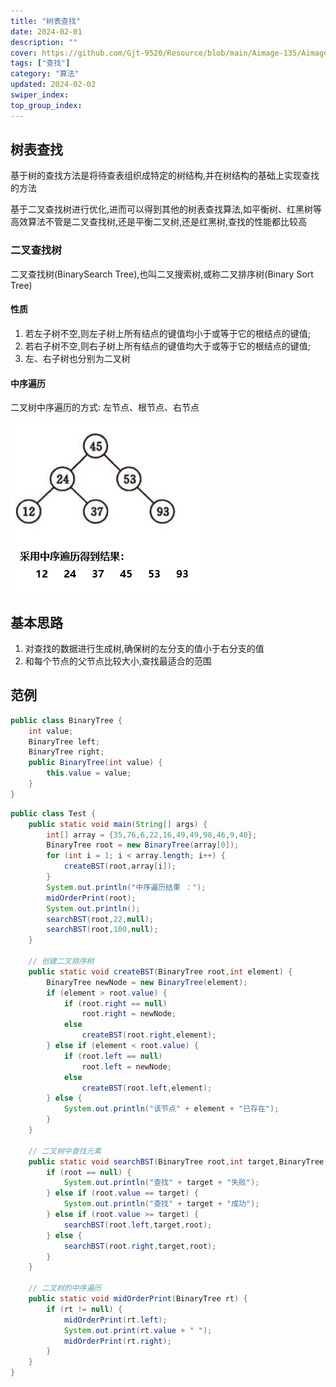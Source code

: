 ```yaml
---
title: "树表查找"
date: 2024-02-01
description: ""
cover: https://github.com/Gjt-9520/Resource/blob/main/Aimage-135/Aimage44.jpg?raw=true
tags: ["查找"]
category: "算法"
updated: 2024-02-02
swiper_index:
top_group_index:
---
```


## 树表查找

基于树的查找方法是将待查表组织成特定的树结构,并在树结构的基础上实现查找的方法

基于二叉查找树进行优化,进而可以得到其他的树表查找算法,如平衡树、红黑树等高效算法不管是二叉查找树,还是平衡二叉树,还是红黑树,查找的性能都比较高

### 二叉查找树

二叉查找树(BinarySearch Tree),也叫二叉搜索树,或称二叉排序树(Binary Sort Tree)

#### 性质

1. 若左子树不空,则左子树上所有结点的键值均小于或等于它的根结点的键值; 
2. 若右子树不空,则右子树上所有结点的键值均大于或等于它的根结点的键值; 
3. 左、右子树也分别为二叉树

#### 中序遍历

二叉树中序遍历的方式: 左节点、根节点、右节点

![​不同形态的二叉查找树](../images/不同形态的二叉查找树.png) 

## 基本思路

1. 对查找的数据进行生成树,确保树的左分支的值小于右分支的值
2. 和每个节点的父节点比较大小,查找最适合的范围

## 范例 

```java
public class BinaryTree {
    int value;
    BinaryTree left;
    BinaryTree right;
    public BinaryTree(int value) {
        this.value = value;
    }
}
```

```java
public class Test {
    public static void main(String[] args) {
        int[] array = {35,76,6,22,16,49,49,98,46,9,40};
        BinaryTree root = new BinaryTree(array[0]);
        for (int i = 1; i < array.length; i++) {
            createBST(root,array[i]);
        }
        System.out.println("中序遍历结果 ：");
        midOrderPrint(root);
        System.out.println();
        searchBST(root,22,null);
        searchBST(root,100,null);
    }

    // 创建二叉排序树
    public static void createBST(BinaryTree root,int element) {
        BinaryTree newNode = new BinaryTree(element);
        if (element > root.value) {
            if (root.right == null)
                root.right = newNode;
            else
                createBST(root.right,element);
        } else if (element < root.value) {
            if (root.left == null)
                root.left = newNode;
            else
                createBST(root.left,element);
        } else {
            System.out.println("该节点" + element + "已存在");
        }
    }

    // 二叉树中查找元素
    public static void searchBST(BinaryTree root,int target,BinaryTree p) {
        if (root == null) {
            System.out.println("查找" + target + "失败");
        } else if (root.value == target) {
            System.out.println("查找" + target + "成功");
        } else if (root.value >= target) {
            searchBST(root.left,target,root);
        } else {
            searchBST(root.right,target,root);
        }
    }

    // 二叉树的中序遍历
    public static void midOrderPrint(BinaryTree rt) {
        if (rt != null) {
            midOrderPrint(rt.left);
            System.out.print(rt.value + " ");
            midOrderPrint(rt.right);
        }
    }
}
```
